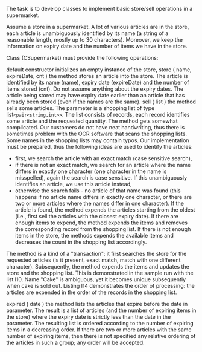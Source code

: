 The task is to develop classes to implement basic store/sell operations in a supermarket.

Assume a store in a supermarket. A lot of various articles are in the store, each article is unambiguously identified by its name (a string of a reasonable length, mostly up to 30 characters). Moreover, we keep the information on expiry date and the number of items we have in the store.

Class (CSupermarket) must provide the following operations:

default constructor
initializes an empty instance of the store,
store ( name, expireDate, cnt )
the method stores an article into the store. The article is identified by its name (name), expiry date (expireDate) and the number of items stored (cnt). Do not assume anything about the expiry dates. The article being stored may have expiry date earlier than an article that has already been stored (even if the names are the same).
sell ( list )
the method sells some articles. The parameter is a shopping list of type list`<pair<string,int>>`. The list consists of records, each record identifies some article and the requested quantity. The method gets somewhat complicated. Our customers do not have neat handwriting, thus there is sometimes problem with the OCR software that scans the shopping lists. Some names in the shopping lists may contain typos. Our implementation must be prepared, thus the following ideas are used to identify the articles:
- first, we search the article with an exact match (case sensitive search),
- if there is not an exact match, we search for an article where the name differs in exactly one character (one character in the name is misspelled), again the search is case sensitive. If this unambiguously identifies an article, we use this article instead,
- otherwise the search fails - no article of that name was found (this happens if no article name differs in exactly one character, or there are two or more articles where the names differ in one character).
If the article is found, the method expends the articles starting from the oldest (i.e., first sell the articles with the closest expiry date). If there are enough items to expend, the method expends the items and removes the corresponding record from the shopping list. If there is not enough items in the store, the methods expends the available items and decreases the count in the shopping list accordingly.

The method is a kind of a "transaction": it first searches the store for the requested articles (is it present, exact match, match with one different character). Subsequently, the method expends the items and updates the store and the shopping list. This is demonstrated in the sample run with the list l10. Name "Cake" is ambiguous, yet it becomes unique subsequently when cake is sold out. Listing l14 demonstrates the order of processing: the articles are expended in the order of the records in the shopping list.

expired ( date )
the method lists the articles that expire before the date in parameter. The result is a list of articles (and the number of expiring items in the store) where the expiry date is strictly less than the date in the parameter. The resulting list is ordered according to the number of expiring items in a decreasing order. If there are two or more articles with the same number of expiring items, then there is not specified any relative ordering of the articles in such a group; any order will be accepted.
